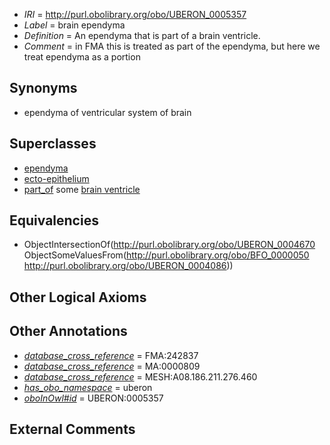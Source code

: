  * *IRI* = http://purl.obolibrary.org/obo/UBERON_0005357
 * *Label* = brain ependyma
 * *Definition* = An ependyma that is part of a brain ventricle.
 * *Comment* = in FMA this is treated as part of the ependyma, but here we treat ependyma as a portion

## Synonyms

 * ependyma of ventricular system of brain

## Superclasses

 * [ependyma](../../UBERON/70/UBERON_0004670.md)
 * [ecto-epithelium](../../UBERON/71/UBERON_0010371.md)
 * [part_of](../../BFO/50/BFO_0000050.md) some [brain ventricle](../../UBERON/86/UBERON_0004086.md)

## Equivalencies

 * ObjectIntersectionOf(<http://purl.obolibrary.org/obo/UBERON_0004670> ObjectSomeValuesFrom(<http://purl.obolibrary.org/obo/BFO_0000050> <http://purl.obolibrary.org/obo/UBERON_0004086>))

## Other Logical Axioms


## Other Annotations

 * *[database_cross_reference](../../ef/oboInOwl#hasDbXref.md)* = FMA:242837
 * *[database_cross_reference](../../ef/oboInOwl#hasDbXref.md)* = MA:0000809
 * *[database_cross_reference](../../ef/oboInOwl#hasDbXref.md)* = MESH:A08.186.211.276.460
 * *[has_obo_namespace](../../ce/oboInOwl#hasOBONamespace.md)* = uberon
 * *[oboInOwl#id](../../id/oboInOwl#id.md)* = UBERON:0005357

## External Comments


